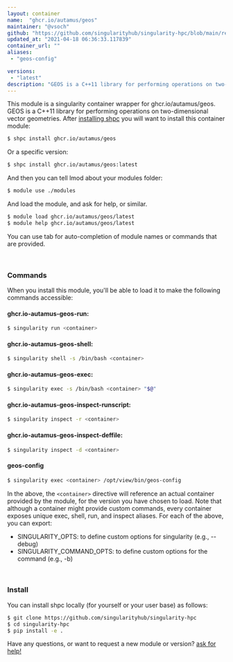 ```yaml
---
layout: container
name:  "ghcr.io/autamus/geos"
maintainer: "@vsoch"
github: "https://github.com/singularityhub/singularity-hpc/blob/main/registry/ghcr.io/autamus/geos/container.yaml"
updated_at: "2021-04-18 06:36:33.117839"
container_url: ""
aliases:
 - "geos-config"

versions:
 - "latest"
description: "GEOS is a C++11 library for performing operations on two-dimensional vector geometries."
---
```


This module is a singularity container wrapper for ghcr.io/autamus/geos.
GEOS is a C++11 library for performing operations on two-dimensional vector geometries.
After [installing shpc](#install) you will want to install this container module:

```bash
$ shpc install ghcr.io/autamus/geos
```

Or a specific version:

```bash
$ shpc install ghcr.io/autamus/geos:latest
```

And then you can tell lmod about your modules folder:

```bash
$ module use ./modules
```

And load the module, and ask for help, or similar.

```bash
$ module load ghcr.io/autamus/geos/latest
$ module help ghcr.io/autamus/geos/latest
```

You can use tab for auto-completion of module names or commands that are provided.

<br>

### Commands

When you install this module, you'll be able to load it to make the following commands accessible:

#### ghcr.io-autamus-geos-run:

```bash
$ singularity run <container>
```

#### ghcr.io-autamus-geos-shell:

```bash
$ singularity shell -s /bin/bash <container>
```

#### ghcr.io-autamus-geos-exec:

```bash
$ singularity exec -s /bin/bash <container> "$@"
```

#### ghcr.io-autamus-geos-inspect-runscript:

```bash
$ singularity inspect -r <container>
```

#### ghcr.io-autamus-geos-inspect-deffile:

```bash
$ singularity inspect -d <container>
```


#### geos-config
       
```bash
$ singularity exec <container> /opt/view/bin/geos-config
```



In the above, the `<container>` directive will reference an actual container provided
by the module, for the version you have chosen to load. Note that although a container
might provide custom commands, every container exposes unique exec, shell, run, and
inspect aliases. For each of the above, you can export:

 - SINGULARITY_OPTS: to define custom options for singularity (e.g., --debug)
 - SINGULARITY_COMMAND_OPTS: to define custom options for the command (e.g., -b)

<br>
  
### Install

You can install shpc locally (for yourself or your user base) as follows:

```bash
$ git clone https://github.com/singularityhub/singularity-hpc
$ cd singularity-hpc
$ pip install -e .
```

Have any questions, or want to request a new module or version? [ask for help!](https://github.com/singularityhub/singularity-hpc/issues)